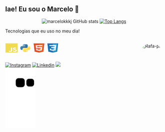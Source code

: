 ## Iae! Eu sou o Marcelo 🤏



<div align="center">
    
![marcelokkkj GitHub stats](https://github-readme-stats.vercel.app/api?username=Marcelokkkj&show_icons=true&theme=vision-friendly-dark)
[![Top Langs](https://github-readme-stats.vercel.app/api/top-langs/?username=marcelokkkj&layout=compact)](https://github.com/anuraghazra/github-readme-stats)

</div>

Tecnologias que eu uso no meu dia!
<div style="display: inline_block"><br/>
    <img align="center" alt="Rafa-Js" height="30" width="40" src="https://raw.githubusercontent.com/devicons/devicon/master/icons/javascript/javascript-plain.svg">
     <img align="center" alt="Rafa-Python" height="30" width="40" src="https://raw.githubusercontent.com/devicons/devicon/master/icons/python/python-original.svg">
    <img align="center" alt="Rafa-HTML" height="30" width="40" src="https://raw.githubusercontent.com/devicons/devicon/master/icons/html5/html5-original.svg">
    <img align="center" alt="Rafa-CSS" height="30" width="40" src="https://raw.githubusercontent.com/devicons/devicon/master/icons/css3/css3-original.svg">
    
<img align="right" alt="Rafa-pic" height="150" style="border-radius:50px;" src="https://clubedosgeeks.com.br/wp-content/uploads/2016/01/cancado.gif">
    
##
    
[![Instagram](https://img.shields.io/badge/Instagram-E4405F?style=for-the-badge&logo=instagram&logoColor=white)](https://www.instagram.com/marcelokkkj/)
[![Linkedin](https://img.shields.io/badge/LinkedIn-0077B5?style=for-the-badge&logo=linkedin&logoColor=white)](https://www.linkedin.com/in/marcelo-melo-972baa1b3/)
<a href = "mailto:marcelo.hugo.melo@gmail.com"><img src="https://img.shields.io/badge/-Gmail-%23333?style=for-the-badge&logo=gmail&logoColor=white" target="_blank"></a>   
![Snake animation](https://github.com/RD0705/RD0705/blob/output/github-contribution-grid-snake.svg)
    
</div>
